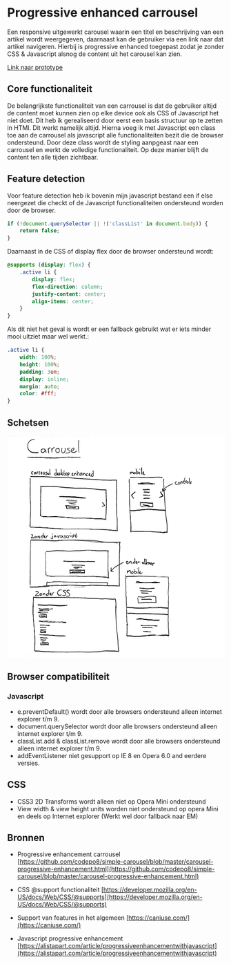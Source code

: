 # Progressive enhanced carrousel

Een responsive uitgewerkt carousel waarin een titel en beschrijving van een artikel wordt weergegeven, daarnaast kan de gebruiker via een link naar dat artikel navigeren. Hierbij is progressive enhanced toegepast zodat je zonder CSS & Javascript alsnog de content uit het carousel kan zien.

[Link naar prototype](https://yoeripasmans.github.io/browser-technologies/opdracht2/carrousel/)

## Core functionaliteit

De belangrijkste functionaliteit van een carrousel is dat de gebruiker altijd de content moet kunnen zien op elke device ook als CSS of Javascript het niet doet. Dit heb ik gerealiseerd door eerst een basis structuur op te zetten in HTMl. Dit werkt namelijk altijd. Hierna voeg ik met Javascript een class toe aan de carrousel als javascript alle functionaliteiten bezit die de browser ondersteund. Door deze class wordt de styling aanpgeast naar een carrousel en werkt de volledige functionaliteit. Op deze manier blijft de content ten alle tijden zichtbaar.

## Feature detection

Voor feature detection heb ik bovenin mijn javascript bestand een if else neergezet die checkt of de Javascript functionaliteiten ondersteund worden door de browser.

```javascript
if (!document.querySelector || !('classList' in document.body)) {
	return false;
}
```
Daarnaast in de CSS of display flex door de browser ondersteund wordt:

```CSS
@supports (display: flex) {
    .active li {
        display: flex;
        flex-direction: column;
        justify-content: center;
		align-items: center;
    }
}
```
Als dit niet het geval is wordt er een fallback gebruikt wat er iets minder mooi uitziet maar wel werkt.:

```CSS
.active li {
    width: 100%;
    height: 100%;
	padding: 3em;
    display: inline;
    margin: auto;
	color: #fff;
}
```

## Schetsen

![Preview](carrousel.jpg)

## Browser compatibiliteit

### Javascript
- e.preventDefault() wordt door alle browsers ondersteund alleen internet explorer t/m 9.
- document.querySelector wordt door alle browsers ondersteund alleen internet explorer t/m 9.
- classList.add & classList.remove wordt door alle browsers ondersteund alleen internet explorer t/m 9.
- addEventListener niet gesupport op IE 8 en Opera 6.0 and eerdere versies.

## CSS
- CSS3 2D Transforms wordt alleen niet op Opera Mini ondersteund
- View width & view height units worden niet ondersteund op opera Mini en deels op Internet explorer (Werkt wel door fallback naar EM)

## Bronnen

- Progressive enhancement carrousel
[https://github.com/codepo8/simple-carousel/blob/master/carousel-progressive-enhancement.html](https://github.com/codepo8/simple-carousel/blob/master/carousel-progressive-enhancement.html)

- CSS @support functionaliteit
[https://developer.mozilla.org/en-US/docs/Web/CSS/@supports](https://developer.mozilla.org/en-US/docs/Web/CSS/@supports)

- Support van features in het algemeen
[https://caniuse.com/](https://caniuse.com/)

- Javascript progressive enhancement
[https://alistapart.com/article/progressiveenhancementwithjavascript](https://alistapart.com/article/progressiveenhancementwithjavascript)
